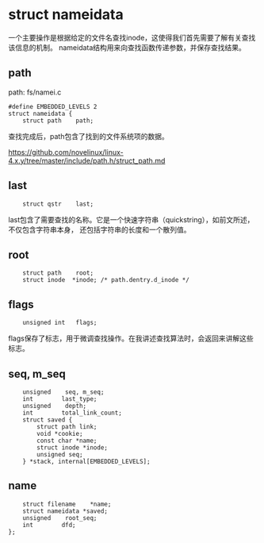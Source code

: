 struct nameidata
========================================

一个主要操作是根据给定的文件名查找inode，这使得我们首先需要了解有关查找该信息的机制。
nameidata结构用来向查找函数传递参数，并保存查找结果。

path
----------------------------------------

path: fs/namei.c
```
#define EMBEDDED_LEVELS 2
struct nameidata {
    struct path    path;
```

查找完成后，path包含了找到的文件系统项的数据。

https://github.com/novelinux/linux-4.x.y/tree/master/include/path.h/struct_path.md

last
----------------------------------------

```
    struct qstr    last;
```

last包含了需要查找的名称。它是一个快速字符串（quickstring），如前文所述，不仅包含字符串本身，
还包括字符串的长度和一个散列值。

root
----------------------------------------

```
    struct path    root;
    struct inode  *inode; /* path.dentry.d_inode */
```

flags
----------------------------------------

```
    unsigned int   flags;
```

flags保存了标志，用于微调查找操作。在我讲述查找算法时，会返回来讲解这些标志。

seq, m_seq
----------------------------------------

```
    unsigned    seq, m_seq;
    int        last_type;
    unsigned    depth;
    int        total_link_count;
    struct saved {
        struct path link;
        void *cookie;
        const char *name;
        struct inode *inode;
        unsigned seq;
    } *stack, internal[EMBEDDED_LEVELS];
```

name
----------------------------------------

```
    struct filename    *name;
    struct nameidata *saved;
    unsigned    root_seq;
    int        dfd;
};
```